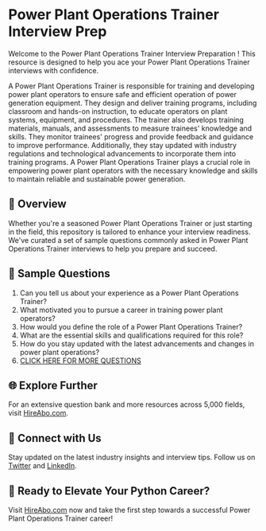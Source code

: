 # Power Plant Operations Trainer Interview Prep

Welcome to the Power Plant Operations Trainer Interview Preparation ! This resource is designed to help you ace your Power Plant Operations Trainer interviews with confidence.

A Power Plant Operations Trainer is responsible for training and developing power plant operators to ensure safe and efficient operation of power generation equipment. They design and deliver training programs, including classroom and hands-on instruction, to educate operators on plant systems, equipment, and procedures. The trainer also develops training materials, manuals, and assessments to measure trainees' knowledge and skills. They monitor trainees' progress and provide feedback and guidance to improve performance. Additionally, they stay updated with industry regulations and technological advancements to incorporate them into training programs. A Power Plant Operations Trainer plays a crucial role in empowering power plant operators with the necessary knowledge and skills to maintain reliable and sustainable power generation.

## 🚀 Overview

Whether you're a seasoned Power Plant Operations Trainer or just starting in the field, this repository is tailored to enhance your interview readiness. We've curated a set of sample questions commonly asked in Power Plant Operations Trainer interviews to help you prepare and succeed.

## 📝 Sample Questions

1. Can you tell us about your experience as a Power Plant Operations Trainer?
2. What motivated you to pursue a career in training power plant operators?
3. How would you define the role of a Power Plant Operations Trainer?
4. What are the essential skills and qualifications required for this role?
5. How do you stay updated with the latest advancements and changes in power plant operations?
6. [CLICK HERE FOR MORE QUESTIONS](https://hireabo.com/job/20_4_28/Power%20Plant%20Operations%20Trainer)

## 🌐 Explore Further

For an extensive question bank and more resources across 5,000 fields, visit [HireAbo.com](https://www.hireabo.com).

## 📱 Connect with Us

Stay updated on the latest industry insights and interview tips. Follow us on [Twitter](https://twitter.com/hireabo) and [LinkedIn](https://www.linkedin.com/in/hire-abo-3609972a8/).

## 🚀 Ready to Elevate Your Python Career?

Visit [HireAbo.com](https://www.hireabo.com) now and take the first step towards a successful Power Plant Operations Trainer career!